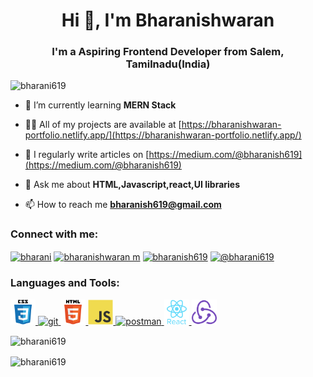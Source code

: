 <h1 align="center">Hi 👋, I'm Bharanishwaran</h1>
<h3 align="center">I'm a Aspiring Frontend Developer from Salem, Tamilnadu(India)</h3>

<p align="left"> <img src="https://komarev.com/ghpvc/?username=bharani619&label=Profile%20views&color=0e75b6&style=flat" alt="bharani619" /> </p>

- 🌱 I’m currently learning **MERN Stack**

- 👨‍💻 All of my projects are available at [https://bharanishwaran-portfolio.netlify.app/](https://bharanishwaran-portfolio.netlify.app/)

- 📝 I regularly write articles on [https://medium.com/@bharanish619](https://medium.com/@bharanish619)

- 💬 Ask me about **HTML,Javascript,react,UI libraries**

- 📫 How to reach me **bharanish619@gmail.com**

<h3 align="left">Connect with me:</h3>
<p align="left">
<a href="https://twitter.com/bharani168" target="blank"><img align="center" src="https://raw.githubusercontent.com/rahuldkjain/github-profile-readme-generator/master/src/images/icons/Social/twitter.svg" alt="bharani" height="30" width="40" /></a>
<a href="https://www.linkedin.com/in/bharanishwaran-m/" target="blank"><img align="center" src="https://raw.githubusercontent.com/rahuldkjain/github-profile-readme-generator/master/src/images/icons/Social/linked-in-alt.svg" alt="bharanishwaran m" height="30" width="40" /></a>
<a href="https://codesandbox.io/dashboard/home?workspace=299dff50-3050-4983-b2fb-cf1546e74587" target="blank"><img align="center" src="https://raw.githubusercontent.com/rahuldkjain/github-profile-readme-generator/master/src/images/icons/Social/codesandbox.svg" alt="bharanish619" height="30" width="40" /></a>
<a href="https://medium.com/@bharanish619" target="blank"><img align="center" src="https://raw.githubusercontent.com/rahuldkjain/github-profile-readme-generator/master/src/images/icons/Social/medium.svg" alt="@bharani619" height="30" width="40" /></a>
</p>

<h3 align="left">Languages and Tools:</h3>
<p align="left"> <a href="https://www.w3schools.com/css/" target="_blank" rel="noreferrer"> <img src="https://raw.githubusercontent.com/devicons/devicon/master/icons/css3/css3-original-wordmark.svg" alt="css3" width="40" height="40"/> </a> <a href="https://git-scm.com/" target="_blank" rel="noreferrer"> <img src="https://www.vectorlogo.zone/logos/git-scm/git-scm-icon.svg" alt="git" width="40" height="40"/> </a> <a href="https://www.w3.org/html/" target="_blank" rel="noreferrer"> <img src="https://raw.githubusercontent.com/devicons/devicon/master/icons/html5/html5-original-wordmark.svg" alt="html5" width="40" height="40"/> </a> <a href="https://developer.mozilla.org/en-US/docs/Web/JavaScript" target="_blank" rel="noreferrer"> <img src="https://raw.githubusercontent.com/devicons/devicon/master/icons/javascript/javascript-original.svg" alt="javascript" width="40" height="40"/> </a> <a href="https://postman.com" target="_blank" rel="noreferrer"> <img src="https://www.vectorlogo.zone/logos/getpostman/getpostman-icon.svg" alt="postman" width="40" height="40"/> </a> <a href="https://reactjs.org/" target="_blank" rel="noreferrer"> <img src="https://raw.githubusercontent.com/devicons/devicon/master/icons/react/react-original-wordmark.svg" alt="react" width="40" height="40"/> </a> <a href="https://redux.js.org" target="_blank" rel="noreferrer"> <img src="https://raw.githubusercontent.com/devicons/devicon/master/icons/redux/redux-original.svg" alt="redux" width="40" height="40"/> </a> </p>

<p><img align="center" src="https://github-readme-stats.vercel.app/api/top-langs?username=bharani619&show_icons=true&locale=en&layout=compact" alt="bharani619" /></p>

<p><img align="center" src="https://github-readme-streak-stats.herokuapp.com/?user=bharani619&" alt="bharani619" /></p>

